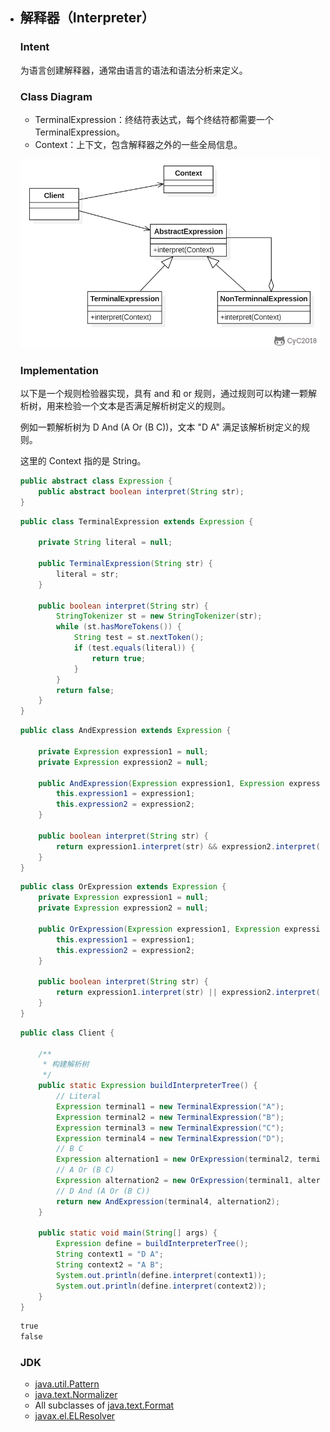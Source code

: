- ## 解释器（Interpreter）

  ### Intent

  为语言创建解释器，通常由语言的语法和语法分析来定义。

  ### Class Diagram

  - TerminalExpression：终结符表达式，每个终结符都需要一个 TerminalExpression。
  - Context：上下文，包含解释器之外的一些全局信息。

  ![image](../image/2b125bcd-1b36-43be-9b78-d90b076be549-1590215827179.png)

  ### Implementation

  以下是一个规则检验器实现，具有 and 和 or 规则，通过规则可以构建一颗解析树，用来检验一个文本是否满足解析树定义的规则。

  例如一颗解析树为 D And (A Or (B C))，文本 "D A" 满足该解析树定义的规则。

  这里的 Context 指的是 String。

  ```java
  public abstract class Expression {
      public abstract boolean interpret(String str);
  }
  ```

  ```java
  public class TerminalExpression extends Expression {
  
      private String literal = null;
  
      public TerminalExpression(String str) {
          literal = str;
      }
  
      public boolean interpret(String str) {
          StringTokenizer st = new StringTokenizer(str);
          while (st.hasMoreTokens()) {
              String test = st.nextToken();
              if (test.equals(literal)) {
                  return true;
              }
          }
          return false;
      }
  }
  ```

  ```java
  public class AndExpression extends Expression {
  
      private Expression expression1 = null;
      private Expression expression2 = null;
  
      public AndExpression(Expression expression1, Expression expression2) {
          this.expression1 = expression1;
          this.expression2 = expression2;
      }
  
      public boolean interpret(String str) {
          return expression1.interpret(str) && expression2.interpret(str);
      }
  }
  ```

  ```java
  public class OrExpression extends Expression {
      private Expression expression1 = null;
      private Expression expression2 = null;
  
      public OrExpression(Expression expression1, Expression expression2) {
          this.expression1 = expression1;
          this.expression2 = expression2;
      }
  
      public boolean interpret(String str) {
          return expression1.interpret(str) || expression2.interpret(str);
      }
  }
  ```

  ```java
  public class Client {
  
      /**
       * 构建解析树
       */
      public static Expression buildInterpreterTree() {
          // Literal
          Expression terminal1 = new TerminalExpression("A");
          Expression terminal2 = new TerminalExpression("B");
          Expression terminal3 = new TerminalExpression("C");
          Expression terminal4 = new TerminalExpression("D");
          // B C
          Expression alternation1 = new OrExpression(terminal2, terminal3);
          // A Or (B C)
          Expression alternation2 = new OrExpression(terminal1, alternation1);
          // D And (A Or (B C))
          return new AndExpression(terminal4, alternation2);
      }
  
      public static void main(String[] args) {
          Expression define = buildInterpreterTree();
          String context1 = "D A";
          String context2 = "A B";
          System.out.println(define.interpret(context1));
          System.out.println(define.interpret(context2));
      }
  }
  ```

  ```html
  true
  false
  ```

  ### JDK

  - [java.util.Pattern](http://docs.oracle.com/javase/8/docs/api/java/util/regex/Pattern.html)
  - [java.text.Normalizer](http://docs.oracle.com/javase/8/docs/api/java/text/Normalizer.html)
  - All subclasses of [java.text.Format](http://docs.oracle.com/javase/8/docs/api/java/text/Format.html)
  - [javax.el.ELResolver](http://docs.oracle.com/javaee/7/api/javax/el/ELResolver.html)
